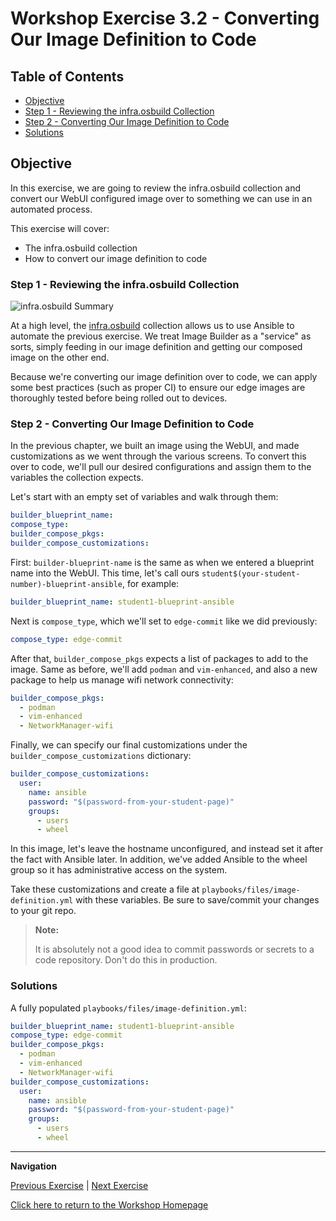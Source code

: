 # Workshop Exercise 3.2 - Converting Our Image Definition to Code

## Table of Contents

* [Objective](#objective)
* [Step 1 - Reviewing the infra.osbuild Collection](#step-1---reviewing-the-infraosbuild-collection)
* [Step 2 - Converting Our Image Definition to Code](#step-2---converting-our-image-definition-to-code)
* [Solutions](#solutions)

## Objective

In this exercise, we are going to review the infra.osbuild collection and convert our WebUI configured image over to something we can use in an automated process.

This exercise will cover:

* The infra.osbuild collection
* How to convert our image definition to code

### Step 1 - Reviewing the infra.osbuild Collection
![infra.osbuild Summary](https://lh3.googleusercontent.com/PY2gALgNrNmJcBw1QHM6FYUHkQrEBlxEPrdZYRSNTM9dMrBiF71pEfKDk3eVFbg30Do6cEKGGnKa8sg0FrDHRvTfm3bgLMpkaP22T_GkBqHSHikc8cRH8qeKE8mi42ZfmEuYnOPKOcCpwveCgAdsUL0)

At a high level, the [infra.osbuild](https://www.ansible.com/blog/ansible-validated-content-introduction-to-infra.osbuild-collection) collection allows us to use Ansible to automate the previous exercise. We treat Image Builder as a "service" as sorts, simply feeding in our image definition and getting our composed image on the other end.

Because we're converting our image definition over to code, we can apply some best practices (such as proper CI) to ensure our edge images are thoroughly tested before being rolled out to devices.

### Step 2 - Converting Our Image Definition to Code

In the previous chapter, we built an image using the WebUI, and made customizations as we went through the various screens. To convert this over to code, we'll pull our desired configurations and assign them to the variables the collection expects.

Let's start with an empty set of variables and walk through them:
```yaml
builder_blueprint_name:
compose_type:
builder_compose_pkgs:
builder_compose_customizations:
```

First: `builder-blueprint-name` is the same as when we entered a blueprint name into the WebUI. This time, let's call ours `student$(your-student-number)-blueprint-ansible`, for example:
```yaml
builder_blueprint_name: student1-blueprint-ansible
```

Next is `compose_type`, which we'll set to `edge-commit` like we did previously:
```yaml
compose_type: edge-commit
```

After that, `builder_compose_pkgs` expects a list of packages to add to the image. Same as before, we'll add `podman` and `vim-enhanced`, and also a new package to help us manage wifi network connectivity:
```yaml
builder_compose_pkgs:
  - podman
  - vim-enhanced
  - NetworkManager-wifi
```

Finally, we can specify our final customizations under the `builder_compose_customizations` dictionary:
```yaml
builder_compose_customizations:
  user:
    name: ansible
    password: "$(password-from-your-student-page)"
    groups:
      - users
      - wheel
```

In this image, let's leave the hostname unconfigured, and instead set it after the fact with Ansible later. In addition, we've added Ansible to the wheel group so it has administrative access on the system.

Take these customizations and create a file at `playbooks/files/image-definition.yml` with these variables. Be sure to save/commit your changes to your git repo.

> **Note:**
>
> It is absolutely not a good idea to commit passwords or secrets to a code repository. Don't do this in production.

### Solutions

A fully populated `playbooks/files/image-definition.yml`:
```yaml
builder_blueprint_name: student1-blueprint-ansible
compose_type: edge-commit
builder_compose_pkgs:
  - podman
  - vim-enhanced
  - NetworkManager-wifi
builder_compose_customizations:
  user:
    name: ansible
    password: "$(password-from-your-student-page)"
    groups:
      - users
      - wheel
```

---
**Navigation**

[Previous Exercise](../3.1-execution-environment-review) | [Next Exercise](../3.4-aap-image-build)

[Click here to return to the Workshop Homepage](../README.md)
